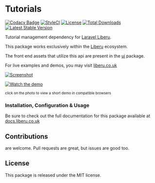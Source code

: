 # Tutorials

[![Codacy Badge](https://app.codacy.com/project/badge/Grade/a5b617aafcc24ff1a3da6c99c343e1bd)](https://www.codacy.com/gh/laravel-enso/tutorials?utm_source=github.com&amp;utm_medium=referral&amp;utm_content=laravel-enso/tutorials&amp;utm_campaign=Badge_Grade) 
[![StyleCI](https://github.styleci.io/repos/85628545/shield?branch=master)](https://github.styleci.io/repos/85628545)
[![License](https://poser.pugx.org/laravel-enso/tutorials/license)](https://packagist.org/packages/laravel-enso/tutorials)
[![Total Downloads](https://poser.pugx.org/laravel-enso/tutorials/downloads)](https://packagist.org/packages/laravel-enso/tutorials)
[![Latest Stable Version](https://poser.pugx.org/laravel-enso/tutorials/version)](https://packagist.org/packages/laravel-enso/tutorials)

Tutorial management dependency for [Laravel Liberu](https://github.com/laravel-enso/Liberu).

This package works exclusively within the [Liberu](https://github.com/laravel-enso/Liberu) ecosystem.

The front end assets that utilize this api are present in the [ui](https://github.com/enso-ui/ui) package.

For live examples and demos, you may visit [liberu.co.uk](https://www.liberu.co.uk)

[![Screenshot](https://laravel-enso.github.io/tutorials/screenshots/bulma_023_thumb.png)](https://laravel-enso.github.io/tutorials/screenshots/bulma_023.png)

[![Watch the demo](https://laravel-enso.github.io/tutorials/screenshots/bulma_026_thumb.png)](https://laravel-enso.github.io/tutorials/videos/bulma_demo_01.webm)

<sup>click on the photo to view a short demo in compatible browsers</sup>

### Installation, Configuration & Usage

Be sure to check out the full documentation for this package available at [docs.liberu.co.uk](https://docs.liberu.co.uk/backend/tutorials.html)

## Contributions

are welcome. Pull requests are great, but issues are good too.

## License

This package is released under the MIT license.
